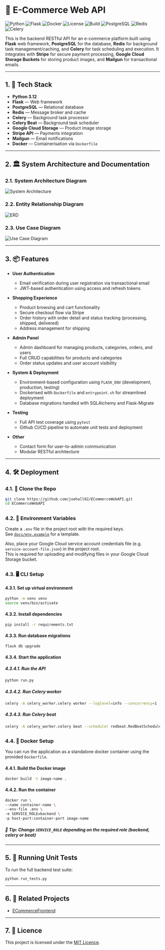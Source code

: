 # 🛒 E-Commerce Web API
![Python](https://img.shields.io/badge/python-3.12-blue.svg)
![Flask](https://img.shields.io/badge/framework-Flask-lightgrey)
![Docker](https://img.shields.io/badge/containerized-Docker-blue)
![License](https://img.shields.io/badge/license-MIT-green.svg)
![Build](https://img.shields.io/github/actions/workflow/status/joehall02/ECommerceWebAPI/ci.yml?branch=master)
![PostgreSQL](https://img.shields.io/badge/database-PostgreSQL-blue)
![Redis](https://img.shields.io/badge/cache-Redis-red)
![Celery](https://img.shields.io/badge/worker-Celery-brightgreen)


This is the backend RESTful API for an e-commerce platform built using **Flask** web framework, **PostgreSQL** for the database, **Redis** for background task management/caching, and **Celery** for task scheduling and execution. It integrates with **Stripe** for secure payment processing, **Google Cloud Storage Buckets** for storing product images, and **Mailgun** for transactional emails.

---

## 1. 🚀 Tech Stack

- **Python 3.12**
- **Flask** — Web framework
- **PostgreSQL** — Relational database
- **Redis** — Message broker and cache
- **Celery** — Background task processor
- **Celery Beat** — Background task scheduler
- **Google Cloud Storage** — Product image storage
- **Stripe API** — Payments integration
- **Mailgun** — Email notifications
- **Docker** — Containerisation via `Dockerfile`

---

## 2. 🏛️ System Architecture and Documentation

### 2.1. System Architecture Diagram
![System Architecture](docs/diagrams/system_architecture_diagram.png)

### 2.2. Entity Relationship Diagram
![ERD](docs/diagrams/entity_relationship_diagram.png)

### 2.3. Use Case Diagram
![Use Case Diagram](docs/diagrams/use_case_diagram.png)

---

## 3. 📦 Features

- **User Authentication**
  - Email verification during user registration via transactional email
  - JWT-based authentication using access and refresh tokens

- **Shopping Experience**
  - Product browsing and cart functionality
  - Secure checkout flow via Stripe
  - Order history with order detail and status tracking (processing, shipped, delivered)
  - Address management for shipping

- **Admin Panel**
  - Admin dashboard for managing products, categories, orders, and users
  - Full CRUD capabilities for products and categories
  - Order status updates and user account visibility

- **System & Deployment**
  - Environment-based configuration using `FLASK_ENV` (development, production, testing)
  - Dockerised with `Dockerfile` and `entrypoint.sh` for streamlined deployment
  - Database migrations handled with SQLAlchemy and Flask-Migrate

- **Testing**
  - Full API test coverage using `pytest`
  - Github CI/CD pipeline to automate unit tests and deployment

- **Other**
  - Contact form for user-to-admin communication
  - Modular RESTful architecture
  
---

## 4. 🛠️ Deployment

### 4.1. 💾 Clone the Repo
```bash
git clone https://github.com/joehall02/ECommerceWebAPI.git
cd ECommerceWebAPI
```

##

### 4.2. 🔐 Environment Variables

Create a `.env` file in the project root with the required keys.  
See [`docs/env.example`](docs/env.example) for a template.

Also, place your Google Cloud service account credentials file (e.g. `service-account-file.json`) in the project root.  
This is required for uploading and modifying files in your Google Cloud Storage bucket.

##

### 4.3. 🖥️ CLI Setup

#### 4.3.1. Set up virtual environment
```bash
python -m venv venv
source venv/bin/activate
```

#### 4.3.2. Install dependencies
```bash
pip install -r requirements.txt
```

#### 4.3.3. Run database migrations
```bash
flask db upgrade
```

#### 4.3.4. Start the application

##### 4.3.4.1. Run the API
```bash
python run.py
```

##### 4.3.4.2. Run Celery worker
```bash
celery -A celery_worker.celery worker --loglevel=info --concurrency=1
```

##### 4.3.4.3. Run Celery beat
```bash
celery -A celery_worker.celery beat --scheduler redbeat.RedBeatScheduler
```

##

### 4.4. 🐳 Docker Setup

You can run the application as a standalone docker container using the provided `Dockerfile`.

#### 4.4.1. Build the Docker image 
```bash
docker build -t image-name .
```

#### 4.4.2. Run the container
```bash
docker run \
--name container-name \
--env-file .env \
-e SERVICE_ROLE=backend \
-p host-port:container-port image-name
```
##### 📌 Tip: Change `SERVICE_ROLE` depending on the required role (backend, celery or beat)

---

## 5. 🧪 Running Unit Tests

To run the full backend test suite:

```bash
python run_tests.py
```

---

## 6. 🔗 Related Projects

- [ECommerceFrontend](https://github.com/joehall02/ECommerceFrontend)

---

## 7. 📄 Licence

This project is licensed under the [MIT Licence](LICENCE).

